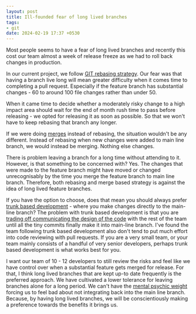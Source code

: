 ```yaml
---
layout: post
title: Ill-founded fear of long lived branches
tags:
- git
date: 2024-02-19 17:37 +0530
---
```

Most people seems to have a fear of long lived branches and recently this cost our team almost a week of release freeze as we had to roll back changes in production. 

In our current project, we follow [GIT rebasing strategy](https://git-scm.com/docs/git-rebase). Our fear was that having a branch live long will mean greater difficulty when it comes time to completing a pull request. Especially if the feature branch has substantial changes - 60 to around 100 file changes rather than under 50.

When it came time to decide whether a moderately risky change to a high impact area should wait for the end of month rush time to pass before releasing - we opted for releasing it as soon as possible. So that we won't have to keep rebasing that branch any longer.

If we were doing [merges](https://git-scm.com/docs/git-merge) instead of rebasing, the situation wouldn't be any different. Instead of rebasing when new changes were added to main line branch, we would instead be merging. Nothing else changes.

There is problem leaving a branch for a long time without attending to it. However, is that something to be concerned with? Yes. The changes that were made to the feature branch might have moved or changed unrecognisably by the time you merge the feature branch to main line branch. Therefore, both rebasing and merge based strategy is against the idea of long lived feature branches.

If you have the option to choose, does that mean you should always prefer [trunk based development](https://www.atlassian.com/continuous-delivery/continuous-integration/trunk-based-development) - where you make changes directly to the main-line branch? The problem with trunk based development is that you are [trading off communicating the design of the code](https://world.hey.com/dhh/the-advantages-of-large-long-running-pull-requests-c33d913c) with the rest of the team until all the tiny commits finally make it into main-line branch. I've found the team following trunk based development also don't tend to put much effort into code reviewing with pull requests. If you are a very small team, or your team mainly consists of a handful of very senior developers, perhaps trunk based development is what works best for you.

I want our team of 10 - 12 developers to still review the risks and feel like we have control over when a substantial feature gets merged for release. For that, I think long lived branches that are kept up-to date frequently is the preferred approach. We have cultivated a lower tolerance for leaving branches alone for a long period. We can't have the [mental psychic weight](https://www.hanselman.com/blog/psychic-weight-dealing-with-the-things-that-press-on-your-mind) forcing us to feel bad about not integrating back into the main line branch. Because, by having long lived branches, we will be conscientiously making a  preference towards the benefits it brings us. 